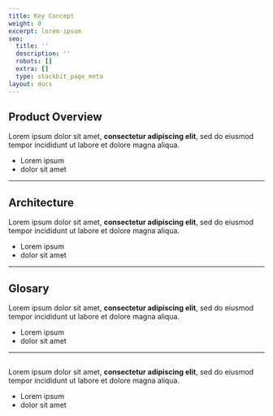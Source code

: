 ```yaml
---
title: Key Concept
weight: 0
excerpt: lorem-ipsum
seo:
  title: ''
  description: ''
  robots: []
  extra: []
  type: stackbit_page_meta
layout: docs
---
```

## Product Overview

Lorem ipsum dolor sit amet, **consectetur adipiscing elit**, sed do eiusmod tempor incididunt ut labore et dolore magna aliqua.

- Lorem ipsum
- dolor sit amet

---
## Architecture

Lorem ipsum dolor sit amet, **consectetur adipiscing elit**, sed do eiusmod tempor incididunt ut labore et dolore magna aliqua.

- Lorem ipsum
- dolor sit amet

---
## Glosary

Lorem ipsum dolor sit amet, **consectetur adipiscing elit**, sed do eiusmod tempor incididunt ut labore et dolore magna aliqua.

- Lorem ipsum
- dolor sit amet

---
## 

Lorem ipsum dolor sit amet, **consectetur adipiscing elit**, sed do eiusmod tempor incididunt ut labore et dolore magna aliqua.

- Lorem ipsum
- dolor sit amet